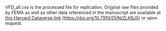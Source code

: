 VFD_all.csv is the processed file for replication. Original raw files provided by FEMA as well as other data referenced in the manuscript are available at [this Harvard Dataverse link](https://dataverse.harvard.edu/dataverse/Vehicle_flood_damage_and_disaster_assistance/) (https://doi.org/10.7910/DVN/ZLKBJ5) or upon request.
